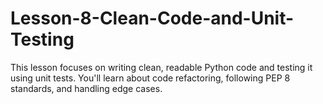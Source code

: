 # Lesson-8-Clean-Code-and-Unit-Testing
This lesson focuses on writing clean, readable Python code and testing it using unit tests. You'll learn about code refactoring, following PEP 8 standards, and handling edge cases.
